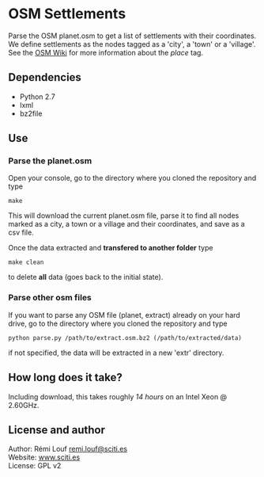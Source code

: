 # OSM Settlements

Parse the OSM planet.osm to get a list of settlements with their coordinates. We define settlements as the nodes tagged as a 'city', a 'town' or a 'village'. See the [OSM Wiki](http://wiki.openstreetmap.org/wiki/Key:place) for more information about the *place* tag. 

## Dependencies

* Python 2.7
* lxml
* bz2file

## Use

### Parse the planet.osm

Open your console, go to the directory where you cloned the repository and type

```
make 
```

This will download the current planet.osm file, parse it to find all nodes
marked as a city, a town or a village and their coordinates, and save as a csv
file.

Once the data extracted and **transfered to another folder** type 

```
make clean
``` 

to delete **all** data (goes back to the initial state).

### Parse other osm files

If you want to parse any OSM file (planet, extract) already on your hard drive,
go to the directory where you cloned the repository and type

```
python parse.py /path/to/extract.osm.bz2 (/path/to/extracted/data)
```

if not specified, the data will be extracted in a new 'extr' directory.

## How long does it take?

Including download, this takes roughly *14 hours* on an Intel Xeon @ 2.60GHz.

## License and author

Author: Rémi Louf <remi.louf@sciti.es>  
Website: www.sciti.es  
License: GPL v2
